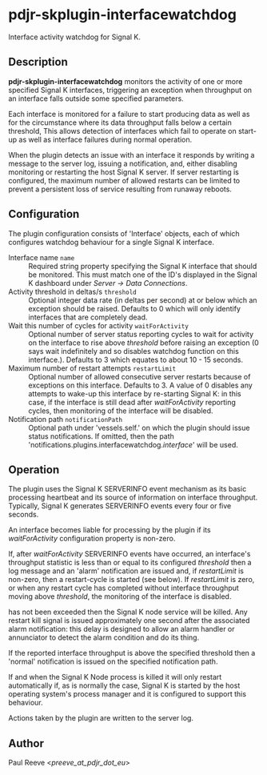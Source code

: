 # pdjr-skplugin-interfacewatchdog

Interface activity watchdog for Signal K.

## Description

**pdjr-skplugin-interfacewatchdog** monitors the activity of one or
more specified Signal K interfaces, triggering an exception when
throughput on an interface falls outside some specified parameters.

Each interface is monitored for a failure to start producing data as
well as for the circumstance where its data throughput falls below a
certain threshold,
This allows detection of interfaces which fail to operate on start-up
as well as interface failures during normal operation.

When the plugin detects an issue with an interface it responds by
writing a message to the server log, issuing a notification, and,
either disabling monitoring or restarting the host Signal K server.
If server restarting is configured, the maximum number of allowed
restarts can be limited to prevent a persistent loss of service
resulting from runaway reboots.

## Configuration

The plugin configuration consists of 'Interface' objects, each of
which configures watchdog behaviour for a single Signal K interface.

<dl>
  <dt>Interface name <code>name</code></dt>
  <dd>
    Required string property specifying the Signal K interface that
    should be monitored.
    This must match one of the ID's displayed in the Signal K dashboard
    under <em>Server -> Data Connections</em>.
  </dd>
  <dt>Activity threshold in deltas/s <code>threshold</code></dt>
  <dd>
    Optional integer data rate (in deltas per second) at or below which
    an exception should be raised.
    Defaults to 0 which will only identify interfaces that are completely
    dead.
  <dd>
  <dt>Wait this number of cycles for activity <code>waitForActivity</code></dt>
  <dd>
    Optional number of server status reporting cycles to wait for activity
    on the interface to rise above <em>threshold</em> before raising an
    exception (0 says wait indefinitely and so disables watchdog function
    on this interface.).
    Defaults to 3 which equates to about 10 - 15 seconds.
  </dd>
  <dt>Maximum number of restart attempts <code>restartLimit</code></dt>
  <dd>
    Optional number of allowed consecutive server restarts because of
    exceptions on this interface.
    Defaults to 3.
    A value of 0 disables any attempts to wake-up this interface by
    re-starting Signal K: in this case, if the interface is still dead
    after <em>waitForActivity</em> reporting cycles, then monitoring of
    the interface will be disabled.
  </dd>
  <dt>Notification path <code>notificationPath</code></dt>
  <dd>
    Optional path under 'vessels.self.' on which the plugin should issue
    status notifications.
    If omitted, then the path 'notifications.plugins.interfacewatchdog.<em>interface</em>'
    will be used.
  </dd>
</dl>

## Operation

The plugin uses the Signal K SERVERINFO event mechanism as its basic
processing heartbeat and its source of information on interface
throughput.
Typically, Signal K generates SERVERINFO events every four or five
seconds.

An interface becomes liable for processing by the plugin if its
*waitForActivity* configuration property is non-zero.

If, after *waitForActivity* SERVERINFO events have occurred, an
interface's throughput statistic is less than or equal to its
configured *threshold* then a log message and an 'alarm'
notification are issued and, if *restartLimit* is non-zero, then
a restart-cycle is started (see below).
If *restartLimit* is zero, or when any restart cycle has completed
without interface throughput moving above *threshold*, the monitoring
of the interface is disabled.

has not been exceeded
then the Signal K node service will be killed.
Any restart kill signal is issued approximately one second after the
associated alarm notification: this delay is designed to allow an alarm
handler or annunciator to detect the alarm condition and do its thing.

If the reported interface throughput is above the specified threshold
then a 'normal' notification is issued on the specified notification
path.
  
If and when the Signal K Node process is killed it will only restart
automatically if, as is normally the case, Signal K is started by the
host operating system's process manager and it is configured to support
this behaviour.

Actions taken by the plugin are written to the server log.

## Author

Paul Reeve <*preeve_at_pdjr_dot_eu*>
